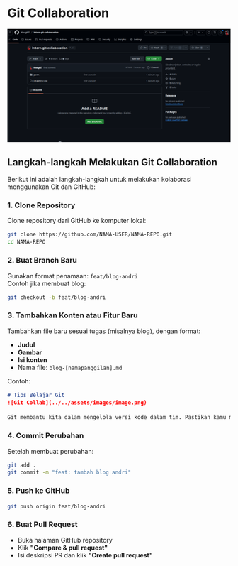 
# Git Collaboration

![Langkah Git](../../assets/images/image.png)

## Langkah-langkah Melakukan Git Collaboration

Berikut ini adalah langkah-langkah untuk melakukan kolaborasi menggunakan Git dan GitHub:

### 1. Clone Repository
Clone repository dari GitHub ke komputer lokal:

```bash
git clone https://github.com/NAMA-USER/NAMA-REPO.git
cd NAMA-REPO
```

### 2. Buat Branch Baru
Gunakan format penamaan: `feat/blog-andri`  
Contoh jika membuat blog:

```bash
git checkout -b feat/blog-andri
```

### 3. Tambahkan Konten atau Fitur Baru
Tambahkan file baru sesuai tugas (misalnya blog), dengan format:

- **Judul**
- **Gambar**
- **Isi konten**
- Nama file: `blog-[namapanggilan].md`

Contoh:

```markdown
# Tips Belajar Git
![Git Collab](../../assets/images/image.png)

Git membantu kita dalam mengelola versi kode dalam tim. Pastikan kamu memahami konsep commit, branch, dan pull request.
```

### 4. Commit Perubahan
Setelah membuat perubahan:

```bash
git add .
git commit -m "feat: tambah blog andri"
```

### 5. Push ke GitHub

```bash
git push origin feat/blog-andri
```

### 6. Buat Pull Request
- Buka halaman GitHub repository
- Klik **"Compare & pull request"**
- Isi deskripsi PR dan klik **"Create pull request"**

